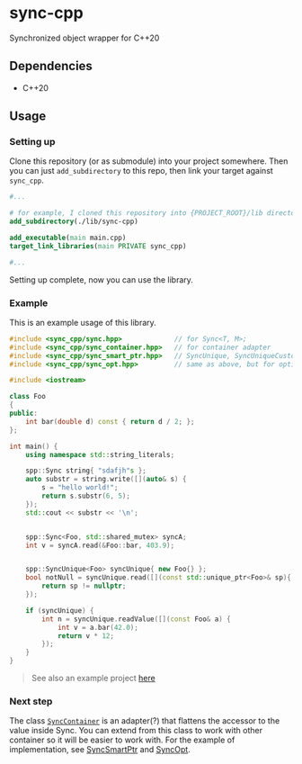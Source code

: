 # sync-cpp

Synchronized object wrapper for C++20

## Dependencies

- C++20

## Usage

### Setting up

Clone this repository (or as submodule) into your project somewhere. Then you can just `add_subdirectory` to this repo, then link your target against `sync_cpp`.

```cmake
#...

# for example, I cloned this repository into {PROJECT_ROOT}/lib directory
add_subdirectory(./lib/sync-cpp)

add_executable(main main.cpp)
target_link_libraries(main PRIVATE sync_cpp)

#...
```

Setting up complete, now you can use the library.

### Example

This is an example usage of this library.

```cpp
#include <sync_cpp/sync.hpp>             // for Sync<T, M>;
#include <sync_cpp/sync_container.hpp>   // for container adapter
#include <sync_cpp/sync_smart_ptr.hpp>   // SyncUnique, SyncUniqueCustom, SyncShared: wrapper for Sync<std::unique_ptr, M> (also shared_ptr)
#include <sync_cpp/sync_opt.hpp>         // same as above, but for optional

#include <iostream>

class Foo
{
public:
    int bar(double d) const { return d / 2; };
};

int main() {
    using namespace std::string_literals;

    spp::Sync string{ "sdafjh"s };                                        // deduction guide -> spp::Sync<std::string, std::mutex>
    auto substr = string.write([](auto& s) {                              // mutate the value inside Sync
        s = "hello world!";
        return s.substr(6, 5);
    });
    std::cout << substr << '\n';


    spp::Sync<Foo, std::shared_mutex> syncA;                              // use std::shared_mutex for multiple reader single writer
    int v = syncA.read(&Foo::bar, 403.9);                                 // calling (const) member function


    spp::SyncUnique<Foo> syncUnique{ new Foo{} };                         // Sync<std::unique_ptr<T>, M> but with more convenient API
    bool notNull = syncUnique.read([](const std::unique_ptr<Foo>& sp){    // access (read) the unique_ptr
        return sp != nullptr;
    });

    if (syncUnique) {                                                     // bool conversion just like std::unique_ptr
        int n = syncUnique.readValue([](const Foo& a) {                   // read the value contained within unique_ptr
            int v = a.bar(42.0);
            return v * 12;
        });
    }
}
```

> See also an example project [here](./example)

### Next step

The class [`SyncContainer`](./include/sync_container.hpp) is an adapter(?) that flattens the accessor to the value inside Sync. You can extend from this class to work with other container so it will be easier to work with. For the example of implementation, see [SyncSmartPtr](./include/sync_smart_ptr.hpp) and [SyncOpt](./include/sync_opt.hpp).
